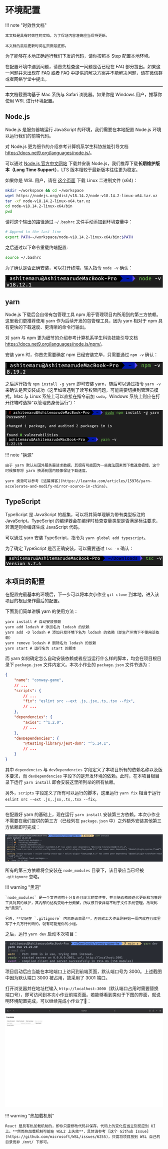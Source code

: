 # 环境配置

!!! note "时效性文档"

    本文档是具有时效性的文档，为了保证内容准确应当保持更新。

    本文档的最后更新时间在页面最底部。

为了能够在本地正确运行我们下发的代码，请你按照本 Step 配置本地环境。

在配置环境中遇到问题，请首先检查这一问题是否已经在 FAQ 部分提出。如果这一问题并未出现在 FAQ 或者 FAQ 中提供的解决方案并不能解决问题，请在微信群或者网络学堂中提出。

---

本文档截图均基于 Mac 系统与 Safari 浏览器。如果你是 Windows 用户，推荐你使用 WSL 进行环境配置。

## Node.js

Node.js 是服务器端运行 JavaScript 的环境，我们需要在本地配置 Node.js 环境以运行我们的前端代码。

对 Node.js 更为细节的介绍参考计算机系学生科协技能引导文档 <https://docs.net9.org/languages/node.js/>。

可以通过 [Node.js 官方中文网站](https://nodejs.org/zh-cn/) 下载并安装 Node.js，我们推荐下载**长期维护版本（Long Time Support）**，LTS 版本相较于最新版本往往更为稳定。

如果你是 WSL 用户，请在 [这个页面](https://nodejs.org/zh-cn/download/) 下载 Linux 二进制文件 (x64)：

```bash
mkdir ~/workspace && cd ~/workspace
wget https://nodejs.org/dist/v18.14.2/node-v18.14.2-linux-x64.tar.xz
tar -xf node-v18.14.2-linux-x64.tar.xz
cd node-v18.14.2-linux-x64/bin
pwd
```

请将这个输出的路径通过 `~/.bashrc` 文件手动添加到环境变量中：

```bash
# Append to the last line
export PATH=~/workspace/node-v18.14.2-linux-x64/bin:$PATH
```

之后通过以下命令重载终端配置:
```bash
source ~/.bashrc
```

<!-- 另外，为了获取更详细的安装指导，我们推荐获取安装包而非二进制文件，下载安装包后打开即可安装。 -->

为了确认是否正确安装，可以打开终端，输入指令 `node -v` 确认：

![](../../static/react/step0-node.png)

## yarn

Node.js 下载后会自带有包管理工具 npm 用于管理项目内所用到的第三方依赖。这里我们更推荐使用 yarn 作为后续开发的包管理工具，因为 yarn 相对于 npm 具有更快的下载速度、更清晰的命令行输出。

对 yarn 与 npm 更为细节的介绍参考计算机系学生科协技能引导文档 <https://docs.net9.org/languages/node.js/npm/>。

安装 yarn 时，你首先需要确定 npm 已经安装完毕，只需要通过 `npm -v` 确认：

![](../../static/react/step0-npm.png)

之后运行指令 `npm install -g yarn` 即可安装 yarn，随后可以通过指令 `yarn -v` 来确认是否安装成功（这里如果遇到了读写权限问题，可能需要切换到管理员模式，Mac 与 Linux 系统上可以直接在指令前加 `sudo`，Windows 系统上则应在打开终端时选择“以管理员身份运行”）：

![](../../static/react/step0-yarn.png)

!!! note "换源"

    由于 yarn 默认从国外服务器请求数据，其很有可能因为一些魔法因素而下载速度极慢，这个时候推荐将 yarn 换源到国内镜像保证下载速度。

    yarn 换源可以参考 [这篇博客](https://learnku.com/articles/15976/yarn-accelerate-and-modify-mirror-source-in-china)。

## TypeScript

TypeScript 是 JavaScript 的超集，可以将其简单理解为带有类型标注的 JavaScript。TypeScript 的编译器会在编译时检查变量类型是否满足标注要求，若满足则会编译生成 JavaScript 代码。

可以通过 yarn 安装 TypeScript，指令为 `yarn global add typescript`。

为了确定 TypeScript 是否正确安装，可以需要通过 `tsc -v` 确认：

![](../../static/react/step0-ts.png)

## 本项目的配置

在配置完最基本的环境后，下一步可以将本次小作业 `git clone` 到本地，进入该项目的根目录作最后的配置。

下面我们简单讲解 yarn 的使用方法：

```shell
yarn install # 自动安装依赖
yarn add lodash # 添加名为 lodash 的依赖
yarn add -D lodash # 添加开发环境下名为 lodash 的依赖（即生产环境下不使用该依赖）
yarn remove lodash # 删除名为 lodash 的依赖
yarn start # 运行名为 start 的脚本
```

而 yarn 如何确定怎么自动安装依赖或者应当运行什么样的脚本，均会在项目根目录下 `package.json` 文件内定义。本次小作业的 `package.json` 文件节选为：

```json
{
    "name": "conway-game",
    // ...
    "scripts": {
        // ...
        "fix": "eslint src --ext .js,.jsx,.ts,.tsx --fix",
        // ...
    },
    "dependencies": {
        "axios": "^1.2.0",
        // ...
    },
    "devDependencies": {
        "@testing-library/jest-dom": "^5.14.1",
        // ...
    }
}
```

其中 `dependencies` 与 `devDependencies` 字段定义了本项目所有的依赖名称以及版本要求，而 `devDependencies` 字段下的是开发环境的依赖。此时，在本项目根目录下运行 `yarn install` 即会安装这里所列举的所有依赖。

另外，`scripts` 字段定义了所有可以运行的脚本，这里运行 `yarn fix` 相当于运行 `eslint src --ext .js,.jsx,.ts,.tsx --fix`。

---

在配置好 yarn 的基础上，现在运行 `yarn install` 安装第三方依赖。本次小作业不需要在我们提供的第三方（已经列在 `package.json` 中）之外额外安装其他第三方依赖即可完成：

![](../../static/react/step0-yarn-install.png)

所有的第三方依赖将会安装在 `node_modules` 目录下，该目录应当已经被 `.gitignore` 忽略。

!!! warning "黑洞"

    `node_modules` 是一个文件结构十分复杂且庞大的文件夹，并且随着依赖迭代更新和包管理工具对其的维护，其内部的结构变动十分频繁，所以该目录非常不利于文件系统管理，故戏称为“黑洞”。

    另外，**切记在 `.gitignore` 内忽略该目录**，否则软工大作业刚开始一周内就在仓库里写了十几万行代码的，就有可能是你的小组。

之后，运行 `yarn dev` 启动本次项目：

![](../../static/react/step0-yarn-dev.png)

项目启动后应当能在本地端口上访问到前端页面，默认端口号为 3000。上述截图中因为默认端口 3000 被占用，故采用了 3001 端口。

打开浏览器并在地址栏输入 `http://localhost:3000`（默认端口占用时需要替换端口号），即可访问到本次小作业前端页面。若能够看到类似于下图的界面，就说明环境配置完成，可以继续完成小作业了🎉：

![](../../static/react/step0-final.png)

!!! warning "热加载机制"

    React 是具有热加载机制的，即你只要修改代码并保存，代码上的变化应当立刻反应到 UI 上。**然而热加载机制可能在 WSL2 上失效**，具体请参考 [这个 Github Issue](https://github.com/microsoft/WSL/issues/6255)，只需将项目放到 WSL 自己的目录而非 /mnt/ 下即可。